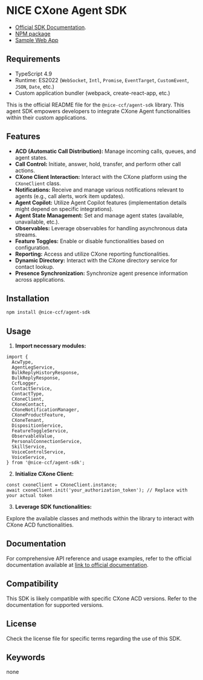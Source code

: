 # NICE CXone Agent SDK

*  [Official SDK Documentation](https://help.nice-incontact.com/content/agent/cxoneagent/cxoneagent.htm?tocpath=Agents%7CCXone%20Agent%20%7C_____0).
*  [NPM package](https://www.npmjs.com/package/@nice-ccf/agent-sdk)
*  [Sample Web App](https://github.com/nice-cxone/webapp-acd-cxagent-sdk-consumer)

## Requirements
*  TypeScript 4.9
*  Runtime: ES2022 (`WebSocket`, `Intl`, `Promise`, `EventTarget`, `CustomEvent`, `JSON`, `Date`, etc.)
*  Custom application bundler (webpack, create-react-app, etc.)

This is the official README file for the `@nice-ccf/agent-sdk` library. This agent SDK empowers developers to integrate CXone Agent functionalities within their custom applications.

## Features

* **ACD (Automatic Call Distribution):** Manage incoming calls, queues, and agent states.
* **Call Control:** Initiate, answer, hold, transfer, and perform other call actions.
* **CXone Client Interaction:** Interact with the CXone platform using the `CXoneClient` class.
* **Notifications:** Receive and manage various notifications relevant to agents (e.g., call alerts, work item updates).
* **Agent Copilot:** Utilize Agent Copilot features (implementation details might depend on specific integrations).
* **Agent State Management:** Set and manage agent states (available, unavailable, etc.).
* **Observables:** Leverage observables for handling asynchronous data streams.
* **Feature Toggles:** Enable or disable functionalities based on configuration.
* **Reporting:** Access and utilize CXone reporting functionalities.
* **Dynamic Directory:** Interact with the CXone directory service for contact lookup.
* **Presence Synchronization:** Synchronize agent presence information across applications.

## Installation

```bash
npm install @nice-ccf/agent-sdk
```

## Usage

1. **Import necessary modules:**

```
import {
  AcwType,
  AgentLegService,
  BulkReplyHistoryResponse,
  BulkReplyResponse,
  CcfLogger,
  ContactService,
  ContactType,
  CXoneClient,
  CXoneContact,
  CXoneNotificationManager,
  CXoneProductFeature,
  CXoneTenant,
  DispositionService,
  FeatureToggleService,
  ObservableValue,
  PersonalConnectionService,
  SkillService,
  VoiceControlService,
  VoiceService,
} from '@nice-ccf/agent-sdk';
```

2. **Initialize CXone Client:**

```
const cxoneClient = CXoneClient.instance;
await cxoneClient.init('your_authorization_token'); // Replace with your actual token
```

3. **Leverage SDK functionalities:**

Explore the available classes and methods within the library to interact with CXone ACD functionalities.

## Documentation

For comprehensive API reference and usage examples, refer to the official documentation available at [link to official documentation](https://help.nice-incontact.com/content/agent/cxoneagent/cxoneagent.htm?tocpath=Agents%7CCXone%20Agent%20%7C_____0).

## Compatibility

This SDK is likely compatible with specific CXone ACD versions. Refer to the documentation for supported versions.

## License

Check the license file for specific terms regarding the use of this SDK.

## Keywords

none
